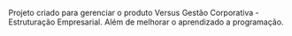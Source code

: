Projeto criado para gerenciar o produto Versus Gestão Corporativa - Estruturação Empresarial. Além de melhorar o aprendizado a programação.
